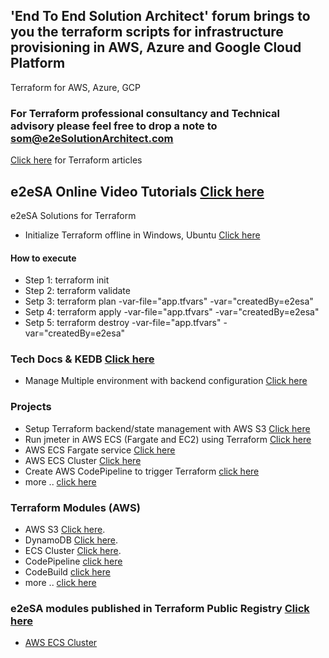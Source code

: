 ## 'End To End Solution Architect' forum brings to you the terraform scripts for infrastructure provisioning in AWS, Azure and Google Cloud Platform
Terraform for AWS, Azure, GCP

### For Terraform professional consultancy and Technical advisory please feel free to drop a note to som@e2eSolutionArchitect.com
[Click here](https://e2esolutionarchitect.com/tag/terraform) for Terraform articles

## e2eSA Online Video Tutorials [Click here](https://www.youtube.com/channel/UC5Juuk7aTvbRmrABMq4onJA/videos)


e2eSA Solutions for Terraform
- Initialize Terraform offline in Windows, Ubuntu [Click here](https://github.com/e2eSolutionArchitect/terraform/blob/main/providers/docs/terraform-offline-initialize.md)

#### How to execute
- Step 1: terraform init
- Step 2: terraform validate
- Setp 3: terraform plan -var-file="app.tfvars" -var="createdBy=e2esa"
- Setp 4: terraform apply -var-file="app.tfvars" -var="createdBy=e2esa"
- Setp 5: terraform destroy -var-file="app.tfvars" -var="createdBy=e2esa"

### Tech Docs & KEDB [Click here](https://github.com/e2eSolutionArchitect/KEDB)
- Manage Multiple environment with backend configuration [Click here](https://github.com/e2eSolutionArchitect/KEDB/blob/main/terraform/terraform%20backend%20values%20not%20allowed.md)


### Projects
- Setup Terraform backend/state management with AWS S3 [Click here ](https://github.com/e2eSolutionArchitect/terraform/tree/main/providers/aws/examples/e2esa-aws-s3backend)
- Run jmeter in AWS ECS (Fargate and EC2) using Terraform [Click here](https://github.com/e2eSolutionArchitect/terraform/tree/main/providers/aws/examples/e2esa-aws-jmeter-ecs)
- AWS ECS Fargate service [Click here](https://github.com/e2eSolutionArchitect/terraform/tree/main/providers/aws/examples/e2esa-aws-ecs-service)
- AWS ECS Cluster [Click here](https://github.com/e2eSolutionArchitect/terraform/tree/main/providers/aws/examples/e2esa-aws-ecs-cluster)
- Create AWS CodePipeline to trigger Terraform [click here](https://github.com/e2eSolutionArchitect/terraform/tree/main/providers/aws/examples/e2esa-aws-codepipeline)
- more .. [click here](https://github.com/e2eSolutionArchitect/terraform/tree/main/providers/aws/examples)

### Terraform Modules (AWS)
- AWS S3 [Click here](https://github.com/e2eSolutionArchitect/terraform/tree/main/providers/aws/modules/e2esa-aws-s3).
- DynamoDB [Click here](https://github.com/e2eSolutionArchitect/terraform/tree/main/providers/aws/modules/e2esa-aws-dynamodb).
- ECS Cluster [Click here](https://github.com/e2eSolutionArchitect/terraform/tree/main/providers/aws/modules/e2esa-module-aws-ecs-cluster).
- CodePipeline [click here](https://github.com/e2eSolutionArchitect/terraform/tree/main/providers/aws/modules/e2esa-module-aws-codepipeline)
- CodeBuild [click here](https://github.com/e2eSolutionArchitect/terraform/tree/main/providers/aws/modules/e2esa-module-aws-codebuild)
- more .. [click here](https://github.com/e2eSolutionArchitect/terraform/tree/main/providers/aws/modules)

### e2eSA modules published in Terraform Public Registry [Click here](https://registry.terraform.io/namespaces/e2eSolutionArchitect)
- [AWS ECS Cluster](https://registry.terraform.io/modules/e2eSolutionArchitect/ecs-cluster/aws/latest)
